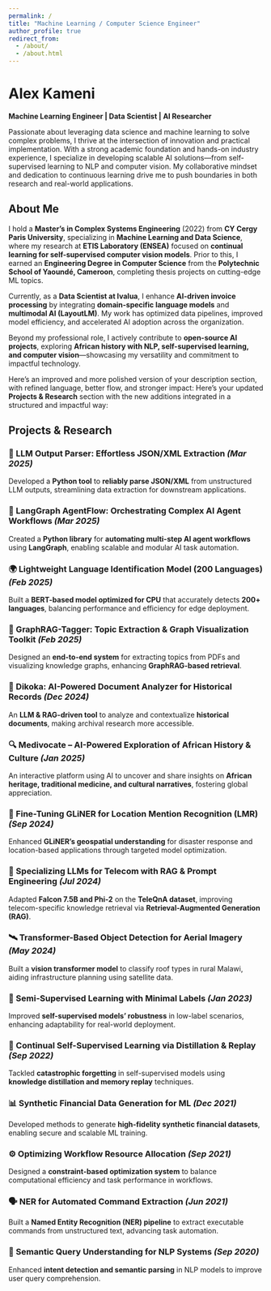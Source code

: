 ```yaml
---
permalink: /
title: "Machine Learning / Computer Science Engineer"
author_profile: true
redirect_from: 
  - /about/
  - /about.html
---
```


# **Alex Kameni**  
**Machine Learning Engineer | Data Scientist | AI Researcher**  

Passionate about leveraging data science and machine learning to solve complex problems, I thrive at the intersection of innovation and practical implementation. With a strong academic foundation and hands-on industry experience, I specialize in developing scalable AI solutions—from self-supervised learning to NLP and computer vision. My collaborative mindset and dedication to continuous learning drive me to push boundaries in both research and real-world applications.  


## **About Me**  

I hold a **Master’s in Complex Systems Engineering** (2022) from **CY Cergy Paris University**, specializing in **Machine Learning and Data Science**, where my research at **ETIS Laboratory (ENSEA)** focused on **continual learning for self-supervised computer vision models**. Prior to this, I earned an **Engineering Degree in Computer Science** from the **Polytechnic School of Yaoundé, Cameroon**, completing thesis projects on cutting-edge ML topics.  

Currently, as a **Data Scientist at Ivalua**, I enhance **AI-driven invoice processing** by integrating **domain-specific language models** and **multimodal AI (LayoutLM)**. My work has optimized data pipelines, improved model efficiency, and accelerated AI adoption across the organization.  

Beyond my professional role, I actively contribute to **open-source AI projects**, exploring **African history with NLP, self-supervised learning, and computer vision**—showcasing my versatility and commitment to impactful technology.  

Here’s an improved and more polished version of your description section, with refined language, better flow, and stronger impact:
Here’s your updated **Projects & Research** section with the new additions integrated in a structured and impactful way:  

## **Projects & Research**  

### **📂 LLM Output Parser: Effortless JSON/XML Extraction** *(Mar 2025)*  
Developed a **Python tool** to **reliably parse JSON/XML** from unstructured LLM outputs, streamlining data extraction for downstream applications.  

### **🤖 LangGraph AgentFlow: Orchestrating Complex AI Agent Workflows** *(Mar 2025)*  
Created a **Python library** for **automating multi-step AI agent workflows** using **LangGraph**, enabling scalable and modular AI task automation.  

### **🌍 Lightweight Language Identification Model (200 Languages)** *(Feb 2025)*  
Built a **BERT-based model optimized for CPU** that accurately detects **200+ languages**, balancing performance and efficiency for edge deployment.  

### **🔖 GraphRAG-Tagger: Topic Extraction & Graph Visualization Toolkit** *(Feb 2025)*  
Designed an **end-to-end system** for extracting topics from PDFs and visualizing knowledge graphs, enhancing **GraphRAG-based retrieval**.  

### **📜 Dikoka: AI-Powered Document Analyzer for Historical Records** *(Dec 2024)*  
An **LLM & RAG-driven tool** to analyze and contextualize **historical documents**, making archival research more accessible.  

### **🔍 Medivocate – AI-Powered Exploration of African History & Culture** *(Jan 2025)*  
An interactive platform using AI to uncover and share insights on **African heritage, traditional medicine, and cultural narratives**, fostering global appreciation.  

### **📍 Fine-Tuning GLiNER for Location Mention Recognition (LMR)** *(Sep 2024)*  
Enhanced **GLiNER’s geospatial understanding** for disaster response and location-based applications through targeted model optimization.  

### **📡 Specializing LLMs for Telecom with RAG & Prompt Engineering** *(Jul 2024)*  
Adapted **Falcon 7.5B and Phi-2** on the **TeleQnA dataset**, improving telecom-specific knowledge retrieval via **Retrieval-Augmented Generation (RAG)**.  

### **🛰️ Transformer-Based Object Detection for Aerial Imagery** *(May 2024)*  
Built a **vision transformer model** to classify roof types in rural Malawi, aiding infrastructure planning using satellite data.  

### **🔬 Semi-Supervised Learning with Minimal Labels** *(Jan 2023)*  
Improved **self-supervised models’ robustness** in low-label scenarios, enhancing adaptability for real-world deployment.  

### **🔄 Continual Self-Supervised Learning via Distillation & Replay** *(Sep 2022)*  
Tackled **catastrophic forgetting** in self-supervised models using **knowledge distillation and memory replay** techniques.  

### **📊 Synthetic Financial Data Generation for ML** *(Dec 2021)*  
Developed methods to generate **high-fidelity synthetic financial datasets**, enabling secure and scalable ML training.  

### **⚙️ Optimizing Workflow Resource Allocation** *(Sep 2021)*  
Designed a **constraint-based optimization system** to balance computational efficiency and task performance in workflows.  

### **🗣️ NER for Automated Command Extraction** *(Jun 2021)*  
Built a **Named Entity Recognition (NER) pipeline** to extract executable commands from unstructured text, advancing task automation.  

### **🤖 Semantic Query Understanding for NLP Systems** *(Sep 2020)*  
Enhanced **intent detection and semantic parsing** in NLP models to improve user query comprehension.  

